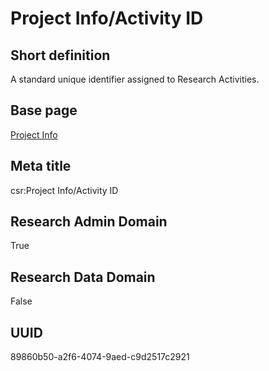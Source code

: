 # Project Info/Activity ID
## Short definition
A standard unique identifier assigned to Research Activities.
## Base page
[Project Info](https://github.com/EuroCRIS/CASRAI-Dictionairies/blob/main/Objects/Project%20Info.md)
## Meta title
csr:Project Info/Activity ID
## Research Admin Domain
True
## Research Data Domain
False
## UUID
89860b50-a2f6-4074-9aed-c9d2517c2921
